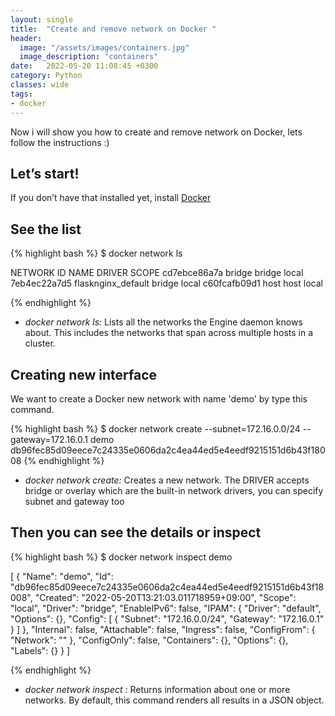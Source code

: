```yaml
---
layout: single
title:  "Create and remove network on Docker "
header:
  image: "/assets/images/containers.jpg"
  image_description: "containers"
date:   2022-05-20 11:08:45 +0300
category: Python
classes: wide
tags:  
- docker
---
```

Now i will show you how to create and remove network on Docker, lets follow the instructions :)

Let’s start!
------------
If you don’t have that installed yet, install [Docker](https://docs.docker.com/engine/install/ubuntu/)

See the list
------------
{% highlight bash %}
$ docker network ls

NETWORK ID     NAME                        DRIVER    SCOPE
cd7ebce86a7a   bridge                      bridge    local
7eb4ec22a7d5   flasknginx_default          bridge    local
c60fcafb09d1   host                        host      local

{% endhighlight %}

* *docker network ls:* Lists all the networks the Engine daemon knows about. This includes the networks that span across multiple hosts in a cluster.


Creating new interface
-----------------------------------
We want to create a Docker new network with name 'demo' by type this command.


{% highlight bash %}
$ docker network create --subnet=172.16.0.0/24 --gateway=172.16.0.1 demo
db96fec85d09eece7c24335e0606da2c4ea44ed5e4eedf9215151d6b43f18008
{% endhighlight %}

* *docker network create:* Creates a new network. The DRIVER accepts bridge or overlay which are the built-in network drivers, you can specify subnet and gateway too

Then you can see the details or inspect
-----------------------------------
{% highlight bash %}
$ docker network inspect demo

[
    {
        "Name": "demo",
        "Id": "db96fec85d09eece7c24335e0606da2c4ea44ed5e4eedf9215151d6b43f18008",
        "Created": "2022-05-20T13:21:03.011718959+09:00",
        "Scope": "local",
        "Driver": "bridge",
        "EnableIPv6": false,
        "IPAM": {
            "Driver": "default",
            "Options": {},
            "Config": [
                {
                    "Subnet": "172.16.0.0/24",
                    "Gateway": "172.16.0.1"
                }
            ]
        },
        "Internal": false,
        "Attachable": false,
        "Ingress": false,
        "ConfigFrom": {
            "Network": ""
        },
        "ConfigOnly": false,
        "Containers": {},
        "Options": {},
        "Labels": {}
    }
]

{% endhighlight %}

* *docker network inspect :* Returns information about one or more networks. By default, this command renders all results in a JSON object.


[docker-docks]:           https://docs.docker.com/engine/reference/commandline/network/
